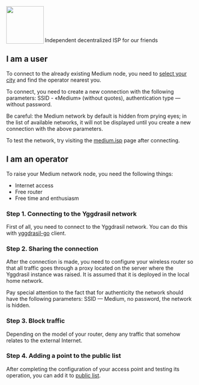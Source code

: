 <img align="left" src="https://i.imgur.com/jwwzAxj.png" width="100px">
<br/><br/><br/><br/>

Independent decentralized ISP for our friends

## I am a user
To connect to the already existing Medium node, you need to [select your city](https://github.com/medium-isp/medium/tree/master/index) and find the operator nearest you.

To connect, you need to create a new connection with the following parameters: SSID - «Medium» (without quotes), authentication type — without password.

Be careful: the Medium network by default is hidden from prying eyes; in the list of available networks, it will not be displayed until you create a new connection with the above parameters.

To test the network, try visiting the [medium.isp](https://medium.isp/) page after connecting.

## I am an operator
To raise your Medium network node, you need the following things:
* Internet access
* Free router
* Free time and enthusiasm

### Step 1. Connecting to the Yggdrasil network
First of all, you need to connect to the Yggdrasil network. You can do this with [yggdrasil-go](https://github.com/yggdrasil-network/yggdrasil-go) client.

### Step 2. Sharing the connection
After the connection is made, you need to configure your wireless router so that all traffic goes through a proxy located on the server where the Yggdrasil instance was raised. It is assumed that it is deployed in the local home network.

Pay special attention to the fact that for authenticity the network should have the following parameters: SSID — Medium, no password, the network is hidden.

### Step 3. Block traffic
Depending on the model of your router, deny any traffic that somehow relates to the external Internet.

### Step 4. Adding a point to the public list
After completing the configuration of your access point and testing its operation, you can add it to [public list](https://github.com/medium-isp/medium/blob/master/CONTRIBUTING.md).
